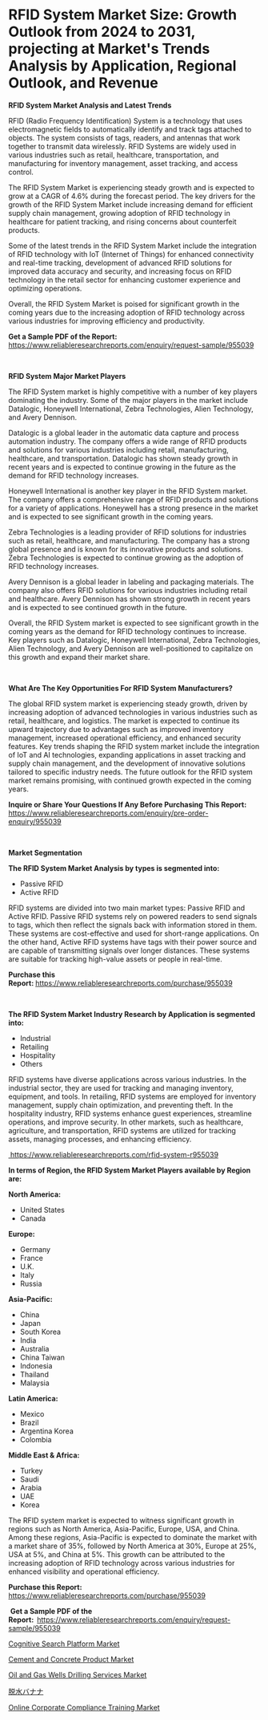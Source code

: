 <p><h1>RFID System Market Size: Growth Outlook from 2024 to 2031, projecting at Market's Trends Analysis by Application, Regional Outlook, and Revenue</h1></p><p><strong>RFID System Market Analysis and Latest Trends</strong></p>
<p><p>RFID (Radio Frequency Identification) System is a technology that uses electromagnetic fields to automatically identify and track tags attached to objects. The system consists of tags, readers, and antennas that work together to transmit data wirelessly. RFID Systems are widely used in various industries such as retail, healthcare, transportation, and manufacturing for inventory management, asset tracking, and access control.</p><p>The RFID System Market is experiencing steady growth and is expected to grow at a CAGR of 4.6% during the forecast period. The key drivers for the growth of the RFID System Market include increasing demand for efficient supply chain management, growing adoption of RFID technology in healthcare for patient tracking, and rising concerns about counterfeit products.</p><p>Some of the latest trends in the RFID System Market include the integration of RFID technology with IoT (Internet of Things) for enhanced connectivity and real-time tracking, development of advanced RFID solutions for improved data accuracy and security, and increasing focus on RFID technology in the retail sector for enhancing customer experience and optimizing operations.</p><p>Overall, the RFID System Market is poised for significant growth in the coming years due to the increasing adoption of RFID technology across various industries for improving efficiency and productivity.</p></p>
<p><strong>Get a Sample PDF of the Report:&nbsp;</strong> <a href="https://www.reliableresearchreports.com/enquiry/request-sample/955039">https://www.reliableresearchreports.com/enquiry/request-sample/955039</a></p>
<p>&nbsp;</p>
<p><strong>RFID System Major Market Players</strong></p>
<p><p>The RFID System market is highly competitive with a number of key players dominating the industry. Some of the major players in the market include Datalogic, Honeywell International, Zebra Technologies, Alien Technology, and Avery Dennison.</p><p>Datalogic is a global leader in the automatic data capture and process automation industry. The company offers a wide range of RFID products and solutions for various industries including retail, manufacturing, healthcare, and transportation. Datalogic has shown steady growth in recent years and is expected to continue growing in the future as the demand for RFID technology increases.</p><p>Honeywell International is another key player in the RFID System market. The company offers a comprehensive range of RFID products and solutions for a variety of applications. Honeywell has a strong presence in the market and is expected to see significant growth in the coming years.</p><p>Zebra Technologies is a leading provider of RFID solutions for industries such as retail, healthcare, and manufacturing. The company has a strong global presence and is known for its innovative products and solutions. Zebra Technologies is expected to continue growing as the adoption of RFID technology increases.</p><p>Avery Dennison is a global leader in labeling and packaging materials. The company also offers RFID solutions for various industries including retail and healthcare. Avery Dennison has shown strong growth in recent years and is expected to see continued growth in the future.</p><p>Overall, the RFID System market is expected to see significant growth in the coming years as the demand for RFID technology continues to increase. Key players such as Datalogic, Honeywell International, Zebra Technologies, Alien Technology, and Avery Dennison are well-positioned to capitalize on this growth and expand their market share.</p></p>
<p>&nbsp;</p>
<p><strong>What Are The Key Opportunities For RFID System Manufacturers?</strong></p>
<p><p>The global RFID system market is experiencing steady growth, driven by increasing adoption of advanced technologies in various industries such as retail, healthcare, and logistics. The market is expected to continue its upward trajectory due to advantages such as improved inventory management, increased operational efficiency, and enhanced security features. Key trends shaping the RFID system market include the integration of IoT and AI technologies, expanding applications in asset tracking and supply chain management, and the development of innovative solutions tailored to specific industry needs. The future outlook for the RFID system market remains promising, with continued growth expected in the coming years.</p></p>
<p><strong>Inquire or Share Your Questions If Any Before Purchasing This Report:</strong> <a href="https://www.reliableresearchreports.com/enquiry/pre-order-enquiry/955039">https://www.reliableresearchreports.com/enquiry/pre-order-enquiry/955039</a></p>
<p>&nbsp;</p>
<p><strong>Market Segmentation</strong></p>
<p><strong>The RFID System Market Analysis by types is segmented into:</strong></p>
<p><ul><li>Passive RFID</li><li>Active RFID</li></ul></p>
<p><p>RFID systems are divided into two main market types: Passive RFID and Active RFID. Passive RFID systems rely on powered readers to send signals to tags, which then reflect the signals back with information stored in them. These systems are cost-effective and used for short-range applications. On the other hand, Active RFID systems have tags with their power source and are capable of transmitting signals over longer distances. These systems are suitable for tracking high-value assets or people in real-time.</p></p>
<p><strong>Purchase this Report:&nbsp;</strong><a href="https://www.reliableresearchreports.com/purchase/955039">https://www.reliableresearchreports.com/purchase/955039</a></p>
<p>&nbsp;</p>
<p><strong>The RFID System Market Industry Research by Application is segmented into:</strong></p>
<p><ul><li>Industrial</li><li>Retailing</li><li>Hospitality</li><li>Others</li></ul></p>
<p><p>RFID systems have diverse applications across various industries. In the industrial sector, they are used for tracking and managing inventory, equipment, and tools. In retailing, RFID systems are employed for inventory management, supply chain optimization, and preventing theft. In the hospitality industry, RFID systems enhance guest experiences, streamline operations, and improve security. In other markets, such as healthcare, agriculture, and transportation, RFID systems are utilized for tracking assets, managing processes, and enhancing efficiency.</p></p>
<p><a href="https://www.reliableresearchreports.com/rfid-system-r955039">&nbsp;https://www.reliableresearchreports.com/rfid-system-r955039</a></p>
<p><strong>In terms of Region, the RFID System Market Players available by Region are:</strong></p>
<p>
    <p> <strong> North America: </strong>
        <ul>
            <li>United States</li>
            <li>Canada</li>
        </ul>
        </p> 
    <p> <strong> Europe: </strong>
        <ul>
            <li>Germany</li>
            <li>France</li>
            <li>U.K.</li>
            <li>Italy</li>
            <li>Russia</li>
        </ul>
        </p> 
    <p> <strong> Asia-Pacific: </strong>
        <ul>
            <li>China</li>
            <li>Japan</li>
            <li>South Korea</li>
            <li>India</li>
            <li>Australia</li>
            <li>China Taiwan</li>
            <li>Indonesia</li>
            <li>Thailand</li>
            <li>Malaysia</li>
        </ul>
        </p> 
    <p> <strong> Latin America: </strong>
        <ul>
            <li>Mexico</li>
            <li>Brazil</li>
            <li>Argentina Korea</li>
            <li>Colombia</li>
        </ul>
        </p> 
    <p> <strong> Middle East & Africa: </strong>
        <ul>
            <li>Turkey</li>
            <li>Saudi</li>
            <li>Arabia</li>
            <li>UAE</li>
            <li>Korea</li>
        </ul>
    </p>
    </p>
<p><p>The RFID system market is expected to witness significant growth in regions such as North America, Asia-Pacific, Europe, USA, and China. Among these regions, Asia-Pacific is expected to dominate the market with a market share of 35%, followed by North America at 30%, Europe at 25%, USA at 5%, and China at 5%. This growth can be attributed to the increasing adoption of RFID technology across various industries for enhanced visibility and operational efficiency.</p></p>
<p><strong>Purchase this Report: </strong><a href="https://www.reliableresearchreports.com/purchase/955039">https://www.reliableresearchreports.com/purchase/955039</a></p>
<p>&nbsp;<strong>Get a Sample PDF of the Report:&nbsp;&nbsp;</strong><a href="https://www.reliableresearchreports.com/enquiry/request-sample/955039">https://www.reliableresearchreports.com/enquiry/request-sample/955039</a></p>
<p><strong></strong></p>
<p><p><a href="https://github.com/DeonteStanton2023/Market-Research-Report-List-1/blob/main/cognitive-search-platform-market.md">Cognitive Search Platform Market</a></p><p><a href="https://www.linkedin.com/pulse/cement-concrete-product-market-competitive-analysis-trends-n11ke">Cement and Concrete Product Market</a></p><p><a href="https://www.linkedin.com/pulse/oil-gas-wells-drilling-services-market-size-reveals-best-o2cee">Oil and Gas Wells Drilling Services Market</a></p><p><a href="https://medium.com/@raymanta28/%E4%B9%BE%E7%87%A5%E3%83%90%E3%83%8A%E3%83%8A%E5%B8%82%E5%A0%B4%E3%81%AE%E5%B1%95%E6%9C%9B-%E7%94%A3%E6%A5%AD%E6%A6%82%E8%A6%81%E3%81%A8%E4%BA%88%E6%B8%AC-2024%E5%B9%B4%E3%81%8B%E3%82%892031%E5%B9%B4%E3%81%BE%E3%81%A7-50aebd0a664f">脱水バナナ</a></p><p><a href="https://github.com/Glendatilghmankmgz0rbhwpy/Market-Research-Report-List-2/blob/main/online-corporate-compliance-training-market.md">Online Corporate Compliance Training Market</a></p></p>